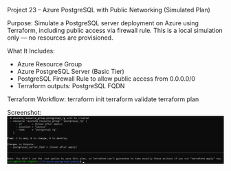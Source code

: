 
Project 23 – Azure PostgreSQL with Public Networking (Simulated Plan)

Purpose:
Simulate a PostgreSQL server deployment on Azure using Terraform, including public access via firewall rule.
This is a local simulation only — no resources are provisioned.

What It Includes:
- Azure Resource Group
- Azure PostgreSQL Server (Basic Tier)
- PostgreSQL Firewall Rule to allow public access from 0.0.0.0/0
- Terraform outputs: PostgreSQL FQDN

Terraform Workflow:
terraform init
terraform validate
terraform plan

Screenshot:
![Plan Output](./screenshots/postgresql-public-plan-output.png)

